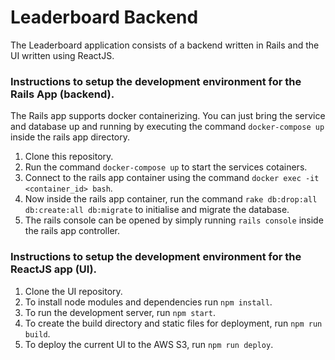# Leaderboard Backend

The Leaderboard application consists of a backend written in Rails and the UI written using ReactJS.

### Instructions to setup the development environment for the Rails App (backend).

The Rails app supports docker containerizing. You can just bring the service and database up and running by executing the command `docker-compose up` inside the rails app directory.

1. Clone this repository.
2. Run the command `docker-compose up` to start the services cotainers.
3. Connect to the rails app container using the command `docker exec -it <container_id> bash`.
4. Now inside the rails app container, run the command `rake db:drop:all db:create:all db:migrate` to initialise and migrate the database.
5. The rails console can be opened by simply running `rails console` inside the rails app controller.


### Instructions to setup the development environment for the ReactJS app (UI).
1. Clone the UI repository.
2. To install node modules and dependencies run `npm install`.
3. To run the development server, run `npm start`.
4. To create the build directory and static files for deployment, run `npm run build`.
5. To deploy the current UI to the AWS S3, run `npm run deploy`.